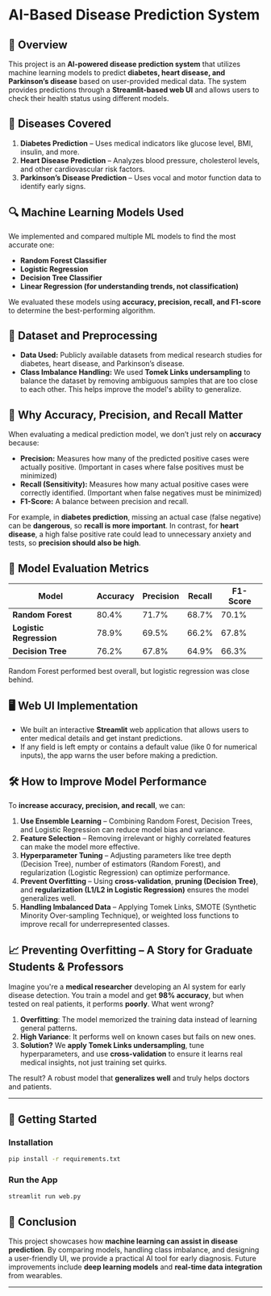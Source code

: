# AI-Based Disease Prediction System  

## 📌 Overview  
This project is an **AI-powered disease prediction system** that utilizes machine learning models to predict **diabetes, heart disease, and Parkinson’s disease** based on user-provided medical data. The system provides predictions through a **Streamlit-based web UI** and allows users to check their health status using different models.  

## 🏥 Diseases Covered  
1. **Diabetes Prediction** – Uses medical indicators like glucose level, BMI, insulin, and more.  
2. **Heart Disease Prediction** – Analyzes blood pressure, cholesterol levels, and other cardiovascular risk factors.  
3. **Parkinson’s Disease Prediction** – Uses vocal and motor function data to identify early signs.  

## 🔍 Machine Learning Models Used  
We implemented and compared multiple ML models to find the most accurate one:  
- **Random Forest Classifier**  
- **Logistic Regression**  
- **Decision Tree Classifier**  
- **Linear Regression (for understanding trends, not classification)**  

We evaluated these models using **accuracy, precision, recall, and F1-score** to determine the best-performing algorithm.  

## 🐂 Dataset and Preprocessing  
- **Data Used:** Publicly available datasets from medical research studies for diabetes, heart disease, and Parkinson’s disease.  
- **Class Imbalance Handling:** We used **Tomek Links undersampling** to balance the dataset by removing ambiguous samples that are too close to each other. This helps improve the model's ability to generalize.  

## 🎯 Why Accuracy, Precision, and Recall Matter  
When evaluating a medical prediction model, we don’t just rely on **accuracy** because:  
- **Precision:** Measures how many of the predicted positive cases were actually positive. (Important in cases where false positives must be minimized)  
- **Recall (Sensitivity):** Measures how many actual positive cases were correctly identified. (Important when false negatives must be minimized)  
- **F1-Score:** A balance between precision and recall.  

For example, in **diabetes prediction**, missing an actual case (false negative) can be **dangerous**, so **recall is more important**. In contrast, for **heart disease**, a high false positive rate could lead to unnecessary anxiety and tests, so **precision should also be high**.  

## 🌊 Model Evaluation Metrics  
| Model | Accuracy | Precision | Recall | F1-Score |  
|--------|----------|-----------|--------|---------|  
| **Random Forest** | 80.4% | 71.7% | 68.7% | 70.1% |  
| **Logistic Regression** | 78.9% | 69.5% | 66.2% | 67.8% |  
| **Decision Tree** | 76.2% | 67.8% | 64.9% | 66.3% |  

Random Forest performed best overall, but logistic regression was close behind.  

## 🖥️ Web UI Implementation  
- We built an interactive **Streamlit** web application that allows users to enter medical details and get instant predictions.  
- If any field is left empty or contains a default value (like 0 for numerical inputs), the app warns the user before making a prediction.  

## 🛠️ How to Improve Model Performance  
To **increase accuracy, precision, and recall**, we can:  
1. **Use Ensemble Learning** – Combining Random Forest, Decision Trees, and Logistic Regression can reduce model bias and variance.  
2. **Feature Selection** – Removing irrelevant or highly correlated features can make the model more effective.  
3. **Hyperparameter Tuning** – Adjusting parameters like tree depth (Decision Tree), number of estimators (Random Forest), and regularization (Logistic Regression) can optimize performance.  
4. **Prevent Overfitting** – Using **cross-validation**, **pruning (Decision Tree)**, and **regularization (L1/L2 in Logistic Regression)** ensures the model generalizes well.  
5. **Handling Imbalanced Data** – Applying Tomek Links, SMOTE (Synthetic Minority Over-sampling Technique), or weighted loss functions to improve recall for underrepresented classes.  

## 📈 Preventing Overfitting – A Story for Graduate Students & Professors  
Imagine you're a **medical researcher** developing an AI system for early disease detection. You train a model and get **98% accuracy**, but when tested on real patients, it performs **poorly**. What went wrong?  

1. **Overfitting**: The model memorized the training data instead of learning general patterns.  
2. **High Variance**: It performs well on known cases but fails on new ones.  
3. **Solution?** We **apply Tomek Links undersampling**, tune hyperparameters, and use **cross-validation** to ensure it learns real medical insights, not just training set quirks.  

The result? A robust model that **generalizes well** and truly helps doctors and patients.  

---  

## 🚀 Getting Started  
### Installation  
```bash  
pip install -r requirements.txt  
```  
### Run the App  
```bash  
streamlit run web.py  
```  

## 📌 Conclusion  
This project showcases how **machine learning can assist in disease prediction**. By comparing models, handling class imbalance, and designing a user-friendly UI, we provide a practical AI tool for early diagnosis. Future improvements include **deep learning models** and **real-time data integration** from wearables.  

---

